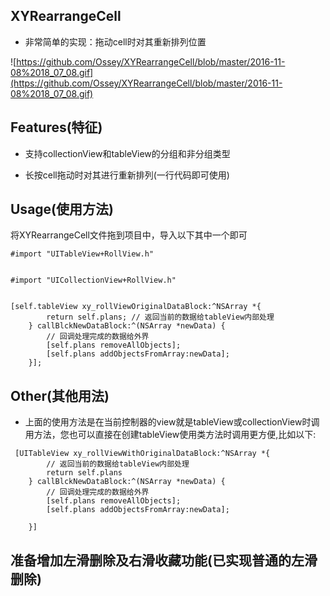 ## XYRearrangeCell
* 非常简单的实现：拖动cell时对其重新排列位置

![https://github.com/Ossey/XYRearrangeCell/blob/master/2016-11-08%2018_07_08.gif](https://github.com/Ossey/XYRearrangeCell/blob/master/2016-11-08%2018_07_08.gif)



## Features(特征) 
* 支持collectionView和tableView的分组和非分组类型

* 长按cell拖动时对其进行重新排列(一行代码即可使用)

## Usage(使用方法)
将XYRearrangeCell文件拖到项目中，导入以下其中一个即可

```
#import "UITableView+RollView.h"


#import "UICollectionView+RollView.h"

```

```

[self.tableView xy_rollViewOriginalDataBlock:^NSArray *{
        return self.plans; // 返回当前的数据给tableView内部处理
    } callBlckNewDataBlock:^(NSArray *newData) {
        // 回调处理完成的数据给外界
        [self.plans removeAllObjects];
        [self.plans addObjectsFromArray:newData];
    }];    
```

## Other(其他用法)
* 上面的使用方法是在当前控制器的view就是tableView或collectionView时调用方法，您也可以直接在创建tableView使用类方法时调用更方便,比如以下:

```
 [UITableView xy_rollViewWithOriginalDataBlock:^NSArray *{
        // 返回当前的数据给tableView内部处理
        return self.plans
    } callBlckNewDataBlock:^(NSArray *newData) {
        // 回调处理完成的数据给外界
        [self.plans removeAllObjects];
        [self.plans addObjectsFromArray:newData];

    }]

```

## 准备增加左滑删除及右滑收藏功能(已实现普通的左滑删除)



